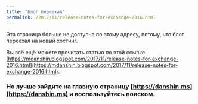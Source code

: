 ```yaml
---
title: "Блог переехал"
permalink: /2017/11/release-notes-for-exchange-2016.html
---
```

Эта страница больше не доступна по этому адресу, потому, что блог переехал на новый хостинг.

Вы всё ещё можете прочитать статью по этой ссылке [https://mdanshin.blogspot.com/2017/11/release-notes-for-exchange-2016.html](https://mdanshin.blogspot.com/2017/11/release-notes-for-exchange-2016.html).

### Но лучше зайдите на главную страницу [https://danshin.ms](https://danshin.ms) и воспользуйтесь поиском.
